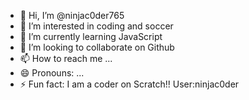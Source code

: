 - 👋 Hi, I’m @ninjac0der765
- 👀 I’m interested in coding and soccer
- 🌱 I’m currently learning JavaScript
- 💞️ I’m looking to collaborate on Github
- 📫 How to reach me ...
- 😄 Pronouns: ...
- ⚡ Fun fact: I am a coder on Scratch!! User:ninjac0der

<!---
ninjac0der765/ninjac0der765 is a ✨ special ✨ repository because its `README.md` (this file) appears on your GitHub profile.
You can click the Preview link to take a look at your changes.
--->
